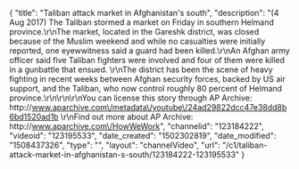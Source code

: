 {
    "title": "Taliban attack market in Afghanistan's south",
    "description": "(4 Aug 2017) The Taliban stormed a market on Friday in southern Helmand province.\r\nThe market, located in the Gareshk district, was closed because of the Muslim weekend and while no casualties were initially reported, one eyewwitness said a guard had been killed.\r\nAn Afghan army officer said five Taliban fighters were involved and four of them were killed in a gunbattle that ensued. \r\nThe district has been the scene of heavy fighting in recent weeks between Afghan security forces, backed by US air support, and the Taliban, who now control roughly 80 percent of Helmand province.\r\n\r\n\r\nYou can license this story through AP Archive: http:\/\/www.aparchive.com\/metadata\/youtube\/24ad29822dcc47e38dd8b6bd1520ad1b \r\nFind out more about AP Archive: http:\/\/www.aparchive.com\/HowWeWork",
    "channelid": "123184222",
    "videoid": "123195533",
    "date_created": "1502302819",
    "date_modified": "1508437326",
    "type": "",
    "layout": "channelVideo",
    "url": "\/c1\/taliban-attack-market-in-afghanistan-s-south\/123184222-123195533"
}